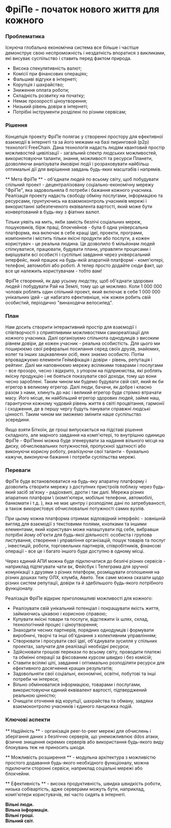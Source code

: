# ФріПе - початок нового життя для кожного

### Проблематика

Існуюча глобальна економічна система все більше і частіше демонструє свою неспроможність і нездатність впоратися з викликами, які висуває суспільство і ставить перед фактом природа. 

* Висока спекулятивність валют;
* Комісії при фінансових операціях;
* Фальшиві відгуки в інтернеті;
* Корупція і шахрайство;
* Зниження оплата роботи;
* Складність розвитку на початку;
* Немає прозорості ціноутворення;
* Низький рівень довіри в інтернеті;
* Потрібні інструменти розділені по різним сервісам;

### Рішення

Концепція проекту  ФріПе полягає у створенні простору для ефективної взаємодії в інтернеті та за його межами на базі пиринговой (p2p) технології FreeChain. Дана технологія надасть людям квантовий простір можливостей цивілізації - загальний спектр людських можливостей, використовуючи таланти, знання, можливості та ресурси Планети, дозволяючи аналізувати ймовірні події і розраховувати найбільш оптимальні дії для вирішення завдань будь-яких масштабів і напрямів.

** Мета ФріПе ** - об'єднати людей по всьому світу, щоб побудувати спільний проект - децентралізовану соціально-економічну мережу "ФріПе", яка задовольняла б потреби і бажання кожного учасника. Реалізація проекту надасть свободу обміну послугами, інформацією та ресурсами, грунтуючись на взаємоконтроль учасників мережі і використанні забезпеченого еквівалента вартості, який може бути конвертований в будь-яку з фіатних валют.

Тільки уявіть на мить, якби замість безлічі соціальних мереж, пошуковиків, бірж праці, блокчейнов - була б одна універсальна платформа, яка включає в себе кращі ідеї, проекти, програми, компоненти і містить тільки якісні продукти або послуги, а кожен користувач - це реальна людина. Це дозволило б мільйонам людей спілкуватися, працювати, будувати плани, управляти процесами і вирішувати всі особисті і суспільні завдання через універсальний інтерфейс, який працює на будь-якій апаратній платформі - комп'ютері, телефоні, автомобілі або роботі. А тепер просто додайте сюди факт, що все це належить користувачам - тобто вам!

ФріПе створений, як дар усьому людству, щоб об'єднати здорових людей і побудувати Рай на Землі, тому що це можливо. Коли 1 000 000 чоловік роблять один спільний проект, який включає в себе 1 000 000 унікальних ідей - це набагато ефективніше, ніж кожен робить свій особистий, періодично "винаходячи велосипед".

### План

Нам досить створити інтерактивний простір для взаємодії і співтворчості з сприятливими можливостями самореалізації для кожного учасника. Далі організуємо спільнота однодумців з високим рівнем довіри, де кожен учасник - реальна особистість. Для цього ми поширюємо свої реферальні посилання серед своїх друзів, знайомих, колег та інших зацікавлених осіб, яких знаємо особисто. Потім впроваджуємо елементи Гейміфікація і довіри - рівень, репутація і рейтинг. Далі ми наповнюємо мережу всілякими товарами і послугами - все прозоро, чесно і відкрито, з упором на підприємства, які роблять якісну продукцію і не бояться показувати свої доходи, тому що вони чесно зароблені. Таким чином ми будемо будувати свій світ, який як би егрегор в великому егрегор. Далі люди, бачачи, як добре і класно разом з нами, хлинуть до нас і великий егрегор буде стрімко втрачати масу. Його місце, як найбільший егрегор здорових людей, займе наш, гарантуючи кожному чудовий рівень життя в світі процвітання, гармонії і сходження, де в першу чергу будуть панувати справжні людські цінності. Таким чином ми зможемо змінити наше суспільство зсередини.

Якщо взяти Біткоїн, де гроші випускається на підставі рішення складного, але марного завдання на комп'ютері, то внутрішню одиницю ФріПе - ФріПенні можна буде згенерувати за надання вільного місця на диску, обчислювальних потужностей, пропускної здатності або виконуючи корисну роботу, реалізуючи свої таланти - буквально кажучи, виконуючи бажання і потреби суспільства мережі.

### Переваги

ФріПе буде встановлюватися на будь-яку апаратну платформу і дозволить створити мережу з доступних пристроїв поблизу через будь-який засіб зв'язку - радіохвилі, дроти і так далі. Мережа різних апаратних платформ \ (комп'ютери, мобільні телефони, автомобілі, банкомати і т.д. \), яка не має центру і розподіляє дані по затребуваності, а також використовує обчислювальні потужності самих вузлів.

При цьому кожна платформа отримає відповідний інтерфейс - зовнішній вигляд для взаємодії з текстовими полями, кнопками та іншими елементами, який користувач може налаштувати під себе, вибравши потрібні йому об'єкти для будь-якої діяльності: особиста і групова листування, створення і управління організацій, пошук товарів та послуг , інвестицій, роботи, торговельних партнерів, співробітників, фінансові операції - все це і багато іншого буде доступно в одному місці.

Через єдиний АПИ можна буде підключатися до безлічі різних сервісів - наприклад підтягувати чати вк, Фейсбук і Телеграма для зручної комунікації з друзями з різних платформ, розміщувати оголошення на різних дошках типу ОЛХ, клумба, Авито. Теж саме можна сказати щодо різних систем репутації, довіри та й здебільшого будь-якого потрібного функціоналу.

Реалізація ФріПе відкриє приголомшливі можливості для кожного:

- Реалізувати свій унікальний потенціал і покращувати якість життя, займаючись цікавою і корисною справою;
- Купувати якісні товари та послуги, відстежити їх шлях, склад, технологічний процес і ціноутворення;
- Знаходити чесних партнерів, порядних однодумців і формувати виробничі, творчі та інші об'єднання з колективним управлінням;
- Створювати і просувати свої ідеї, об'єднувати зусилля у спільних проектах, залучати для реалізації необхідні ресурси;
- Здійснювати грошові перекази по всьому світу, проводити платежі та обмінні операції за фіксованим курсом швидко і без комісій;
- Ставити всілякі цілі, завдання і оптимально розподіляти ресурси для ефективного досягнення кращих результатів;
- Задовольняти свої соціальні, економічні, освітні, побутові та інші потреби чи інтереси;
- Вільно обмінюватися інформацією, товарами і послугами, використовуючи єдиний еквівалент вартості, підтверджений реальною цінністю;
- Очищати оточення від корупції, шахрайства та обману, завдяки взаємоконтролю учасників і єдиного ланцюжка подій.

### Ключові аспекти

** Надійність ** - організація peer-to-peer мережі для обчислень і зберігання даних з безліччю серверів, що унеможливлює ddos ​​атаки, фізичне знищення окремих серверів або використання будь-якого виду блокувань теж не приносить шкоди.

** Можливість розширення ** - модульна архітектура з можливістю простого додавання будь-якого необхідного функціоналу, можна підключити сторонні сервіси, наприклад соціальні мережі або блокчейни.

** Ефективність ** - висока продуктивність, швидка швидкість роботи, низька собівартість, адже серверами можуть бути, наприклад, комп'ютери користувачів, які часто сидять в інтернеті.

**Вільні люди.   
Вільна інформація.   
Вільні гроші.  
Вільний світ.**


